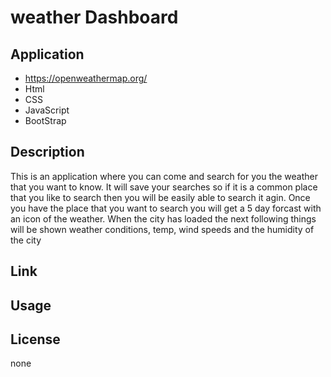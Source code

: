 # weather Dashboard

## Application
* https://openweathermap.org/
* Html
* CSS
* JavaScript
* BootStrap

## Description
This is an application where you can come and search for you the weather that you want to know. It will save your searches so if it is a common place that you like to search then you will be easily able to search it agin. Once you have the place that you want to search you will get a 5 day forcast with an icon of the weather. When the city has loaded the next following things will be shown weather conditions, temp, wind speeds and the humidity of the city

## Link

## Usage

## License 
none